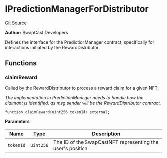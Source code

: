 # IPredictionManagerForDistributor
[Git Source](https://github.com/s-di-cola/swapcast/blob/2174af1482c339fd15fd6eb3baaa600ea7d38ee2/src/interfaces/IPredictionManagerForDistributor.sol)

**Author:**
SwapCast Developers

Defines the interface for the PredictionManager contract, specifically for interactions
initiated by the RewardDistributor.


## Functions
### claimReward

Called by the RewardDistributor to process a reward claim for a given NFT.

*The implementation in PredictionManager needs to handle how the claimant is identified,
as msg.sender will be the RewardDistributor contract.*


```solidity
function claimReward(uint256 tokenId) external;
```
**Parameters**

|Name|Type|Description|
|----|----|-----------|
|`tokenId`|`uint256`|The ID of the SwapCastNFT representing the user's position.|


